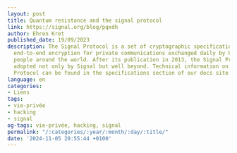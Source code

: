 ```yaml
---
layout: post
title: Quantum resistance and the signal protocol
link: https://signal.org/blog/pqxdh
author: Ehren Kret
published_date: 19/09/2023
description: The Signal Protocol is a set of cryptographic specifications that provides
  end-to-end encryption for private communications exchanged daily by billions of
  people around the world. After its publication in 2013, the Signal Protocol was
  adopted not only by Signal but well beyond. Technical information on the Signal
  Protocol can be found in the specifications section of our docs site.
language: en
categories:
- Liens
tags:
- vie-privée
- hacking
- signal
og-tags: vie-privée, hacking, signal
permalink: "/:categories/:year/:month/:day/:title/"
date: '2024-11-05 20:55:44 +0100'
---
```

